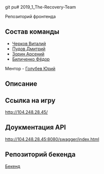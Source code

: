 git pu# 2019_1_The-Recovery-Team

Репозиторий фронтенда

## Состав команды

- [Черков Виталий](github.com/VitalyCherkov)
- [Пудов Дмитрий](https://github.com/DPudov)
- [Зорин Арсений](https://github.com/ZorinArsenij)
- [Биличенко Фёдор](https://github.com/FedorBilichenko)

Ментор - [Голубев Юрий](https://github.com/Ansile)

## Описание

## Ссылка на игру

http://104.248.28.45/

## Доукментация API

http://104.248.28.45:8080/swagger/index.html

## Репозиторий бекенда
 
[Бекенд](https://github.com/go-park-mail-ru/2019_1_The-Recovery-Team)


